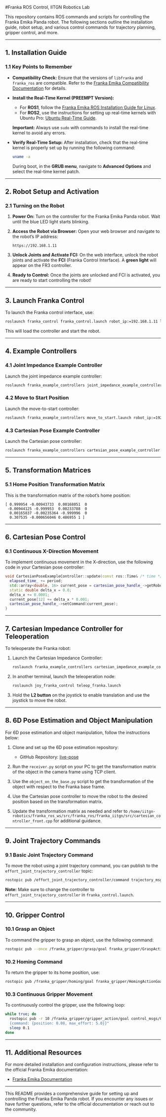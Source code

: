 #Franka ROS Control, IITGN Robotics Lab

This repository contains ROS commands and scripts for controlling the Franka Emika Panda robot. The following sections outline the installation guide, robot setup, and various control commands for trajectory planning, gripper control, and more.

---

## 1. Installation Guide

### 1.1 Key Points to Remember

- **Compatibility Check:** Ensure that the versions of `libfranka` and `franka_ros` are compatible. Refer to the [Franka Emika Compatibility Documentation](https://frankaemika.github.io/docs/compatibility.html) for details.

- **Install the Real-Time Kernel (PREEMPT Version):**
  - For **ROS1**, follow the [Franka Emika ROS Installation Guide for Linux](https://frankaemika.github.io/docs/installation_linux.html#setting-up-the-real-time-kernel).
  - For **ROS2**, use the instructions for setting up real-time kernels with Ubuntu Pro: [Ubuntu Real-Time Guide](https://ubuntu.com/real-time).
  
  **Important:** Always use `sudo` with commands to install the real-time kernel to avoid any errors.

- **Verify Real-Time Setup:** After installation, check that the real-time kernel is properly set up by running the following command:
  
  ```bash
  uname -a
  ```

  During boot, in the **GRUB menu**, navigate to **Advanced Options** and select the real-time kernel patch.

---

## 2. Robot Setup and Activation

### 2.1 Turning on the Robot

1. **Power On:** Turn on the controller for the Franka Emika Panda robot. Wait until the blue LED light starts blinking.
  
2. **Access the Robot via Browser:** Open your web browser and navigate to the robot’s IP address:

   ```
   https://192.168.1.11
   ```

3. **Unlock Joints and Activate FCI:** On the web interface, unlock the robot joints and activate the **FCI** (Franka Control Interface). A **green light** will appear on the FR3 controller.

4. **Ready to Control:** Once the joints are unlocked and FCI is activated, you are ready to start controlling the robot!

---

## 3. Launch Franka Control

To launch the Franka control interface, use:

```bash
roslaunch franka_control franka_control.launch robot_ip:=192.168.1.11 load_gripper:=true robot:=fr3
```

This will load the controller and start the robot.

---

## 4. Example Controllers

### 4.1 Joint Impedance Example Controller

Launch the joint impedance example controller:

```bash
roslaunch franka_example_controllers joint_impedance_example_controller.launch robot_ip:=192.168.1.11 load_gripper:=true robot:=fr3
```

### 4.2 Move to Start Position

Launch the move-to-start controller:

```bash
roslaunch franka_example_controllers move_to_start.launch robot_ip:=192.168.1.11 load_gripper:=true robot:=fr3
```

### 4.3 Cartesian Pose Example Controller

Launch the Cartesian pose controller:

```bash
roslaunch franka_example_controllers cartesian_pose_example_controller.launch robot_ip:=192.168.1.11 load_gripper:=true robot:=fr3
```

---

## 5. Transformation Matrices

### 5.1 Home Position Transformation Matrix

This is the transformation matrix of the robot’s home position:

```
[ 0.999954 -0.00943733  0.00168051  0
 -0.00944125 -0.999953  0.00233788  0
  0.00165837 -0.00235364 -0.999996  0
  0.307535 -0.000656046 0.486955 1 ]
```

---

## 6. Cartesian Pose Control

### 6.1 Continuous X-Direction Movement

To implement continuous movement in the X-direction, use the following code in your Cartesian pose controller:

```cpp
void CartesianPoseExampleController::update(const ros::Time& /* time */, const ros::Duration& period) {
  elapsed_time_ += period;
  std::array<double, 16> current_pose = cartesian_pose_handle_->getRobotState().O_T_EE_d;
  static double delta_x = 0.0;
  delta_x += 0.0001;
  current_pose[12] += delta_x * 0.001;
  cartesian_pose_handle_->setCommand(current_pose);
}
```

---

## 7. Cartesian Impedance Controller for Teleoperation

To teleoperate the Franka robot:

1. Launch the Cartesian Impedance Controller:

   ```bash
   roslaunch franka_example_controllers cartesian_impedance_example_controller.launch robot_ip:=192.168.1.11 load_gripper:=true robot:=fr3
   ```

2. In another terminal, launch the teleoperation node:

   ```bash
   roslaunch joy_franka_control teleop_franka.launch
   ```

3. Hold the **L2 button** on the joystick to enable translation and use the joystick to move the robot.

---

## 8. 6D Pose Estimation and Object Manipulation

For 6D pose estimation and object manipulation, follow the instructions below:

1. Clone and set up the 6D pose estimation repository:
   - GitHub Repository: [live-pose](https://github.com/Kaivalya192/live-pose)

2. Run the `receiver.py` script on your PC to get the transformation matrix of the object in the camera frame using TCP client.

3. Use the `object_on_the_base.py` script to get the transformation of the object with respect to the Franka base frame.

4. Use the Cartesian pose controller to move the robot to the desired position based on the transformation matrix.

5. Update the transformation matrix as needed and refer to `/home/iitgn-robotics/franka_ros_ws/src/franka_ros/franka_iitgn/src/cartesian_controller_front.cpp` for additional guidance.

---

## 9. Joint Trajectory Commands

### 9.1 Basic Joint Trajectory Command

To move the robot using a joint trajectory command, you can publish to the `effort_joint_trajectory_controller` topic:

```bash
rostopic pub /effort_joint_trajectory_controller/command trajectory_msgs/JointTrajectory "..."
```

**Note:** Make sure to change the controller to `effort_joint_trajectory_controller` in `franka_control.launch`.

---

## 10. Gripper Control

### 10.1 Grasp an Object

To command the gripper to grasp an object, use the following command:

```bash
rostopic pub --once /franka_gripper/grasp/goal franka_gripper/GraspActionGoal "goal: {width: 0.05, epsilon:{inner: 0.005, outer: 0.005 }, speed: 0.1, force: 5.0}"
```

### 10.2 Homing Command

To return the gripper to its home position, use:

```bash
rostopic pub /franka_gripper/homing/goal franka_gripper/HomingActionGoal "{}"
```

### 10.3 Continuous Gripper Movement

To continuously control the gripper, use the following loop:

```bash
while true; do
  rostopic pub -r 10 /franka_gripper/gripper_action/goal control_msgs/GripperCommandActionGoal "
  {command: {position: 0.08, max_effort: 5.0}}"
  sleep 0.1
done
```

---

## 11. Additional Resources

For more detailed installation and configuration instructions, please refer to the official Franka Emika documentation:

- [Franka Emika Documentation](https://frankaemika.github.io/docs/)

--- 

This README provides a comprehensive guide for setting up and controlling the Franka Emika Panda robot. If you encounter any issues or have further questions, refer to the official documentation or reach out to the community.

